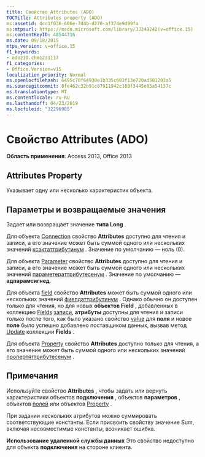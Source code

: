 ```yaml
---
title: Свойство Attributes (ADO)
TOCTitle: Attributes property (ADO)
ms:assetid: 4cc1f036-606e-7d4b-d270-af374e9d99fa
ms:mtpsurl: https://msdn.microsoft.com/library/JJ249242(v=office.15)
ms:contentKeyID: 48544716
ms.date: 09/18/2015
mtps_version: v=office.15
f1_keywords:
- ado210.chm1231117
f1_categories:
- Office.Version=v15
localization_priority: Normal
ms.openlocfilehash: 6495c70f64930e1b335c603f13e720ad581203a5
ms.sourcegitcommit: 8fe462c32b91c87911942c188f3445e85a54137c
ms.translationtype: MT
ms.contentlocale: ru-RU
ms.lasthandoff: 04/23/2019
ms.locfileid: "32296985"
---
```

# <a name="attributes-property-ado"></a>Свойство Attributes (ADO)


**Область применения**: Access 2013, Office 2013


## <a name="attributes-property"></a>Attributes Property

Указывает одну или несколько характеристик объекта.

## <a name="settings-and-return-values"></a>Параметры и возвращаемые значения

Задает или возвращает значение **типа Long** .

Для объекта [Connection](connection-object-ado.md) свойство **Attributes** доступно для чтения и записи, а его значение может быть суммой одного или нескольких значений [ксактаттрибутинум](xactattributeenum.md) . Значение по умолчанию — ноль (0).

Для объекта [Parameter](parameter-object-ado.md) свойство **Attributes** доступно для чтения и записи, а его значение может быть суммой одного или нескольких значений [параметераттрибутесенум](parameterattributesenum.md) . Значение по умолчанию — **адпарамсигнед**.

Для объекта [field](field-object-ado.md) свойство **Attributes** может быть суммой одного или нескольких значений [фиелдаттрибутинум](fieldattributeenum.md) . Однако обычно он доступен только для чтения, но для новых **объектов Field** , добавленных в коллекцию [Fields](fields-collection-ado.md) [записи](record-object-ado.md), **атрибуты** доступны для чтения и записи только после того, как было указано свойство [value](value-property-ado.md) для **поля** и новое **поле** было успешно добавлено поставщиком данных, вызвав метод [Update](update-method-ado.md) коллекции **Fields** .

Для объекта [Property](property-object-ado.md) свойство **Attributes** доступно только для чтения, а его значение может быть суммой одного или нескольких значений [пропертяттрибутесенум](propertyattributesenum.md) .

## <a name="remarks"></a>Примечания

Используйте свойство **Attributes** , чтобы задать или вернуть характеристики объектов **подключения** , объектов **параметров** , объектов [полей](field-object-ado.md) или объектов [Property](property-object-ado.md) .

При задании нескольких атрибутов можно суммировать соответствующие константы. Если присвоить свойству значение Sum, включая несовместимые константы, возникает ошибка.

**Использование удаленной службы данных** Это свойство недоступно для объекта **подключения** на стороне клиента.

